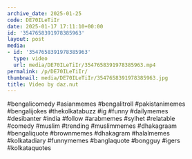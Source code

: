 ```yaml
---
archive_date: 2025-01-25
code: DE70ILeTiIr
date: 2025-01-17 17:11:10+00:00
id: '3547658391978385963'
layout: post
media:
- id: '3547658391978385963'
  type: video
  url: media/DE70ILeTiIr/3547658391978385963.mp4
permalink: /p/DE70ILeTiIr/
thumbnail: media/DE70ILeTiIr/3547658391978385963.jpg
title: Video by daz.nut
---
```


#bengalicomedy #asianmemes #bengalitroll #pakistanimemes  
#bengalijokes #thekolkatabuzz #ig #funny #dailymemes  
#desibanter #india #follow #arabmemes #sylhet #relatable  
#comedy #muslim #trending #muslimmemes #dhakagraam  
#bengaliquote #brownmemes #dhakagram #halalmemes  
#kolkatadiary #funnymemes #banglaquote #bongguy #igers  
#kolkataquotes